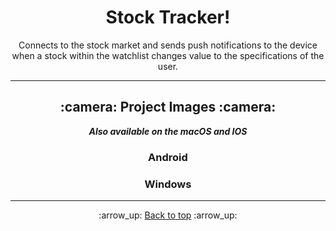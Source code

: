 <h1 align='center'>Stock Tracker!</h1>
<p align='center'>
    Connects to the stock market and sends push notifications to the device when a stock
    within the watchlist changes value to the specifications of the user.
</p>

---

<!-- project images -->
<h2 align='center'>:camera: Project Images :camera:</h2>

<div align='center'>

***Also available on the macOS and IOS***

</div>

<!-- android -->
<h3 align='center'>Android</h3>

<!-- windows -->
<h3 align='center'>Windows</h3>


---

<!-- footer section -->
<div align='center'>
    <p>:arrow_up: <a href="#stock-tracker">Back to top</a> :arrow_up:</p>
</div>

